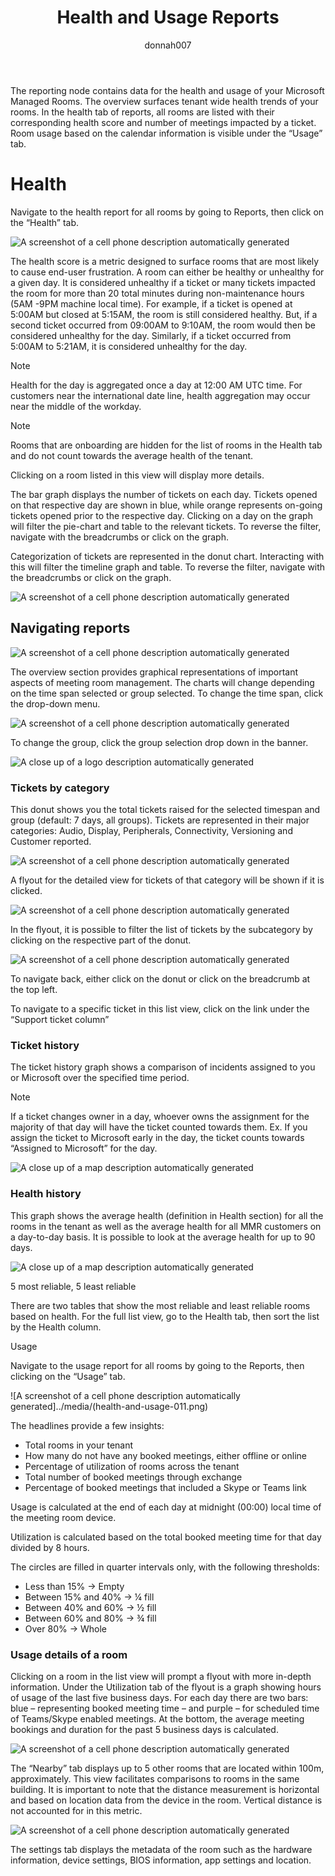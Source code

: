 ﻿---
title: Health and Usage Reports
author: donnah007 
ms.author: v-donnahill
manager: serdars
ms.date: 03/10/2022
ms.reviewer:  
ms.topic: article
ms.tgt.pltfrm: cloud
ms.service: msteams
audience: Admin
ms.collection: 
  - M365-collaboration
  - m365initiative-meetings
appliesto: 
  - Microsoft Teams
ms.localizationpriority: medium
search.appverid: MET150
description: Reporting node data for health and usage of reports
f1keywords: 
---


The reporting node contains data for the health and usage of your Microsoft Managed Rooms. The overview surfaces tenant wide health trends of your rooms. In the health tab of reports, all rooms are listed with their corresponding health score and number of meetings impacted by a ticket. Room usage based on the calendar information is visible under the “Usage” tab.

# Health

Navigate to the health report for all rooms by going to Reports, then click on the “Health” tab. 

![A screenshot of a cell phone description automatically generated](../media/health-and-usage-001.png)

The health score is a metric designed to surface rooms that are most likely to cause end-user frustration. A room can either be healthy or unhealthy for a given day. It is considered unhealthy if a ticket or many tickets impacted the room for more than 20 total minutes during non-maintenance hours (5AM -9PM machine local time). For example, if a ticket is opened at 5:00AM but closed at 5:15AM, the room is still considered healthy. But, if a second ticket occurred from 09:00AM to 9:10AM, the room would then be considered unhealthy for the day. Similarly, if a ticket occurred from 5:00AM to 5:21AM, it is considered unhealthy for the day.

> [!NOTE]
> Health for the day is aggregated once a day at 12:00 AM UTC time. For customers near the international date line, health aggregation may occur near the middle of the workday.

> [!NOTE]
> Rooms that are onboarding are hidden for the list of rooms in the Health tab and do not count towards the average health of the tenant.

Clicking on a room listed in this view will display more details. 

The bar graph displays the number of tickets on each day. Tickets opened on that respective day are shown in blue, while orange represents on-going tickets opened prior to the respective day. Clicking on a day on the graph will filter the pie-chart and table to the relevant tickets. To reverse the filter, navigate with the breadcrumbs or click on the graph.

Categorization of tickets are represented in the donut chart. Interacting with this will filter the timeline graph and table. To reverse the filter, navigate with the breadcrumbs or click on the graph.



![A screenshot of a cell phone description automatically generated](../media/health-and-usage-002.png)

## Navigating reports
![A screenshot of a cell phone description automatically generated](../media/health-and-usage-003.png)

The overview section provides graphical representations of important aspects of meeting room management. The charts will change depending on the time span selected or group selected. To change the time span, click the drop-down menu.

![A screenshot of a cell phone description automatically generated](../media/health-and-usage-004.png)

To change the group, click the group selection drop down in the banner.

![A close up of a logo description automatically generated](../media/health-and-usage-005.png)


### Tickets by category

This donut shows you the total tickets raised for the selected timespan and group (default: 7 days, all groups). Tickets are represented in their major categories: Audio, Display, Peripherals, Connectivity, Versioning and Customer reported.

![A screenshot of a cell phone description automatically generated](health-and-usage-006.png)

A flyout for the detailed view for tickets of that category will be shown if it is clicked. 

![A screenshot of a cell phone description automatically generated](health-and-usage-007.png)

In the flyout, it is possible to filter the list of tickets by the subcategory by clicking on the respective part of the donut. 

![A screenshot of a cell phone description automatically generated](../media/health-and-usage-008.png)

To navigate back, either click on the donut or click on the breadcrumb at the top left.

To navigate to a specific ticket in this list view, click on the link under the “Support ticket column”

### Ticket history

The ticket history graph shows a comparison of incidents assigned to you or Microsoft over the specified time period. 

> [!NOTE]
> If a ticket changes owner in a day, whoever owns the assignment for the majority of that day will have the ticket counted towards them. Ex. If you assign the ticket to Microsoft early in the day, the ticket counts towards “Assigned to Microsoft” for the day.

![A close up of a map description automatically generated](../media/health-and-usage-009.png)
### Health history

This graph shows the average health (definition in Health section) for all the rooms in the tenant as well as the average health for all MMR customers on a day-to-day basis. It is possible to look at the average health for up to 90 days.

![A close up of a map description automatically generated](../media/health-and-usage-010.png)

5 most reliable, 5 least reliable

There are two tables that show the most reliable and least reliable rooms based on health. For the full list view, go to the Health tab, then sort the list by the Health column.

Usage

Navigate to the usage report for all rooms by going to the Reports, then clicking on the “Usage” tab.

![A screenshot of a cell phone description automatically generated]../media/(health-and-usage-011.png)

The headlines provide a few insights:

- Total rooms in your tenant
- How many do not have any booked meetings, either offline or online
- Percentage of utilization of rooms across the tenant
- Total number of booked meetings through exchange
- Percentage of booked meetings that included a Skype or Teams link

Usage is calculated at the end of each day at midnight (00:00) local time of the meeting room device.

Utilization is calculated based on the total booked meeting time for that day divided by 8 hours.

The circles are filled in quarter intervals only, with the following thresholds:

- Less than 15% -> Empty
- Between 15% and 40% -> ¼ fill 
- Between 40% and 60% -> ½ fill
- Between 60% and 80% -> ¾ fill
- Over 80% -> Whole 

### Usage details of a room
 
Clicking on a room in the list view will prompt a flyout with more in-depth information. Under the Utilization tab of the flyout is a graph showing hours of usage of the last five business days. For each day there are two bars: blue – representing booked meeting time – and purple – for scheduled time of Teams/Skype enabled meetings. At the bottom, the average meeting bookings and duration for the past 5 business days is calculated.

![A screenshot of a cell phone description automatically generated](../media/health-and-usage-012.png)

The “Nearby” tab displays up to 5 other rooms that are located within 100m, approximately. This view facilitates comparisons to rooms in the same building. It is important to note that the distance measurement is horizontal and based on location data from the device in the room. Vertical distance is not accounted for in this metric.

![A screenshot of a cell phone description automatically generated](../media/health-and-usage-013.png)

The settings tab displays the metadata of the room such as the hardware information, device settings, BIOS information, app settings and location.
